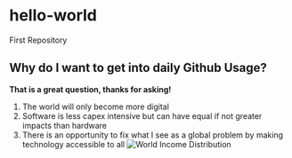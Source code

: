 # hello-world
First Repository

## Why do I want to get into daily Github Usage?

**That is a great question, thanks for asking!**

1. The world will only become more digital
2. Software is less capex intensive but can have equal if not greater impacts than hardware
3. There is an opportunity to fix what I see as a global problem by making technology accessible to all
   ![World Income Distribution](https://github.com/Jroelant10/hello-world/assets/142509969/4525839c-fa20-42d8-a14e-4c5149d0ba0a)

